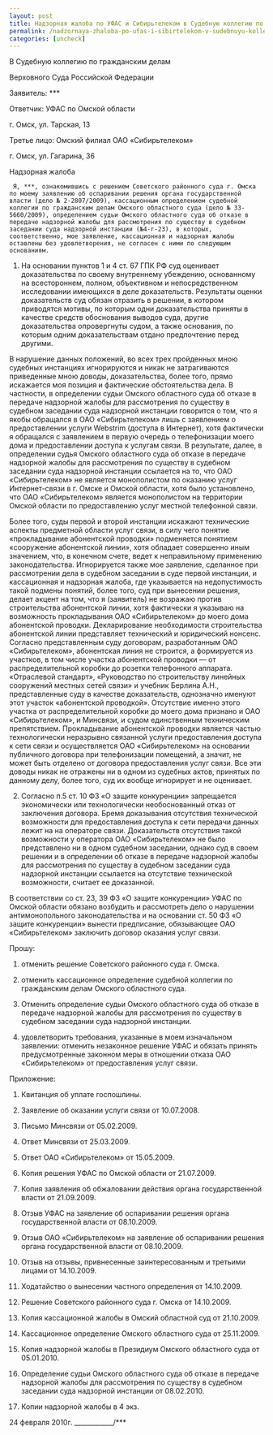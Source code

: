 ```yaml
---
layout: post
title: Надзорная жалоба по УФАС и Сибирьтелеком в Судебную коллегию по гражданским делам Верховного Суда Российской Федерации
permalink: /nadzornaya-zhaloba-po-ufas-i-sibirtelekom-v-sudebnuyu-kollegiyu-po-grazhdanskim-delam-verxovnogo-suda-rossijskoj-federacii.html
categories: [uncheck]
---
```



В Судебную коллегию по гражданским делам

Верховного Суда Российской Федерации


Заявитель:              ***


Ответчик:                            УФАС по Омской области

 г. Омск, ул. Тарская, 13


Третье лицо: Омский филиал ОАО «Сибирьтелеком»

г. Омск, ул. Гагарина, 36


Надзорная жалоба


     Я, ***, ознакомившись с решением Советского районного суда г. Омска по моему заявлению об оспаривании решения органа государственной власти (дело № 2-2807/2009), кассационным определением судебной коллегии по гражданским делам Омского областного суда (дело № 33-5660/2009), определением судьи Омского областного суда об отказе в передаче надзорной жалобы для рассмотрения по существу в судебном заседании суда надзорной инстанции (№4-г-23), в которых, соответственно, мое заявление, кассационная и надзорная жалобы оставлены без удовлетворения, не согласен с ними по следующим основаниям.

1) На основании пунктов 1 и 4 ст. 67 ГПК РФ суд оценивает доказательства по своему внутреннему убеждению, основанному на всестороннем, полном, объективном и непосредственном исследовании имеющихся в деле доказательств. Результаты оценки доказательств суд обязан отразить в решении, в котором приводятся мотивы, по которым одни доказательства приняты в качестве средств обоснования выводов суда, другие доказательства опровергнуты судом, а также основания, по которым одним доказательствам отдано предпочтение перед другими.

В нарушение данных положений, во всех трех пройденных мною судебных инстанциях игнорируются и никак не затрагиваются приведенные мною доводы, доказательства, более того, прямо искажается моя позиция и фактические обстоятельства дела. В частности, в определении  судьи Омского областного суда об отказе в передаче надзорной жалобы для рассмотрения по существу в судебном заседании суда надзорной инстанции говорится о том, что я якобы обращался в ОАО «Сибирьтелеком» лишь с заявлением о предоставлении услуги Webstrim (доступа в Интернет), хотя фактически я обращался с заявлением в первую очередь о телефонизации моего дома и предоставлении доступа к услугам связи. В результате, далее, в определении  судья Омского областного суда об отказе в передаче надзорной жалобы для рассмотрения по существу в судебном заседании суда надзорной инстанции ссылается на то, что ОАО «Сибирьтелеком» не является монополистом по оказанию услуг Интернет-связи в г. Омске и Омской области, хотя было установлено, что ОАО «Сибирьтелеком» является монополистом на территории Омской области по предоставлению услуг местной телефонной связи.

Более того, суды первой и второй инстанции искажают технические аспекты предметной области услуг связи, в силу чего понятие «прокладывание абонентской проводки» подменяется понятием «сооружение абонентской линии», хотя обладает совершенно иным значением, что, в конечном счете, ведет к неправильному применению законодательства. Игнорируется также мое заявление, сделанное при рассмотрении дела в  судебном заседании в суде первой инстанции, и кассационная и надзорная жалоба, где указывается на недопустимость такой подмены понятий, более того, суд при вынесении решения, делает акцент на том, что я (заявитель) не возражаю против строительства абонентской линии, хотя фактически я указываю на возможность прокладывания ОАО «Сибирьтелеком» до моего дома абонентской проводки. Декларирование необходимости строительства абонентской линии представляет технический и юридический нонсенс. Согласно представленным суду договорам, разработанным ОАО «Сибирьтелеком», абонентская линия не строится, а формируется из участков, в том числе участка абонентской проводки &#8212; от распределительной коробки до розетки телефонного аппарата. «Отраслевой стандарт», «Руководство по строительству линейных сооружений местных сетей связи» и учебник Берлина А.Н., представленные суду в качестве доказательств, однозначно именуют этот участок «абонентской проводкой». Отсутствие именно этого участка от распределительной коробки до моего дома признано и ОАО «Сибирьтелеком»,  и Минсвязи, и судом единственным техническим препятствием.     Прокладывание абонентской проводки является частью технологически неразрывно связанной услуги предоставления доступа к сети связи и осуществляется ОАО «Сибирьтелеком» на основании публичного договора при телефонизации помещений, а значит, не может быть отделено от договора предоставления услуг связи. Все эти доводы никак не отражены ни в одном из судебных актов, принятых по данному делу, более того, суд их вообще игнорирует и не оценивает.

2) Согласно п.5 ст. 10 ФЗ «О защите конкуренции» запрещается экономически или технологически необоснованный отказ от заключения договора. Бремя доказывания отсутствия технической возможности для предоставления доступа к сети передачи данных лежит на на операторе связи. Доказательств отсутствия такой возможности у оператора ОАО «Сибирьтелеком» не было представлено ни в одном судебном заседании, однако суд в своем решении и в определении об отказе в передаче надзорной жалобы для рассмотрения по существу в судебном заседании суда надзорной инстанции ссылается на отсутствие технической возможности, считает ее доказанной.

В соответствии со ст. 23, 39 ФЗ «О защите конкуренции» УФАС по Омской области обязано возбудить и рассмотреть дело о нарушении антимонопольного законодательства и на основании ст. 50 ФЗ «О защите конкуренции» вынести предписание, обязывающее ОАО «Сибирьтелеком» заключить договор оказания услуг связи. 


Прошу:

1. отменить решение Советского районного суда г. Омска.

2. отменить кассационное определение  судебной коллегии по гражданским делам Омского областного суда.

3. Отменить  определение судьи Омского областного суда об отказе в передаче надзорной жалобы для рассмотрения по существу в судебном заседании суда надзорной инстанции.

4. удовлетворить требования, указанные в моем изначальном заявлении: отменить незаконное решение УФАС и обязать принять предусмотренные законном меры в отношении отказа ОАО «Сибирьтелеком» от предоставления услуг связи.


Приложение:

1. Квитанция об уплате госпошлины.

5. Заявление об оказании услуги связи от 10.07.2008.

6. Письмо Минсвязи от 05.02.2009.

7. Ответ Минсвязи от 25.03.2009.

8. Ответ ОАО «Сибирьтелеком» от 15.05.2009.

9. Копия решения УФАС по Омской области от 21.07.2009.

10. Копия заявления об обжаловании действия органа государственной власти от 21.09.2009.

11. Отзыв УФАС на заявление об оспаривании решения органа государственной власти от 08.10.2009.

12. Отзыв ОАО «Сибирьтелеком» на заявление об оспаривании решения органа государственной власти от 08.10.2009.

13. Отзыв на отзывы, привнесенные заинтересованным и третьими лицами от 14.10.2009.

14. Ходатайство о вынесении частного определения от 14.10.2009.

15. Решение Советского районного суда г. Омска от 14.10.2009.

16. Копия кассационной жалобы в Омский областной суд от 21.10.2009.

17. Кассационное определение Омского областного суда от 25.11.2009.

18. Копия надзорной жалобы в Президиум Омского областного суда от 05.01.2010.

19. Определение судьи Омского областного суда об отказе в передаче надзорной жалобы для рассмотрения по существу в судебном заседании суда надзорной инстанции от 08.02.2010.

20. Копии надзорной жалобы в 4 экз.


24 февраля 2010г.							____________/***


